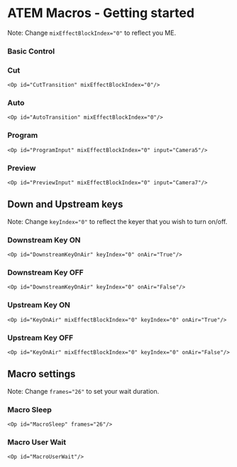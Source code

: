 # ATEM Macros - Getting started

Note: Change `mixEffectBlockIndex="0"` to reflect you ME.

### Basic Control
### Cut
`<Op id="CutTransition" mixEffectBlockIndex="0"/>`
### Auto
`<Op id="AutoTransition" mixEffectBlockIndex="0"/>`
### Program
`<Op id="ProgramInput" mixEffectBlockIndex="0" input="Camera5"/>`
### Preview
`<Op id="PreviewInput" mixEffectBlockIndex="0" input="Camera7"/>`

## Down and Upstream keys
Note: Change `keyIndex="0"` to reflect the keyer that you wish to turn on/off.
### Downstream Key ON
`<Op id="DownstreamKeyOnAir" keyIndex="0" onAir="True"/>`
### Downstream Key OFF
`<Op id="DownstreamKeyOnAir" keyIndex="0" onAir="False"/>`
### Upstream Key ON
`<Op id="KeyOnAir" mixEffectBlockIndex="0" keyIndex="0" onAir="True"/>`
### Upstream Key OFF
`<Op id="KeyOnAir" mixEffectBlockIndex="0" keyIndex="0" onAir="False"/>`

## Macro settings
Note: Change `frames="26"` to set your wait duration.
### Macro Sleep
`<Op id="MacroSleep" frames="26"/>`
### Macro User Wait
`<Op id="MacroUserWait"/>`
